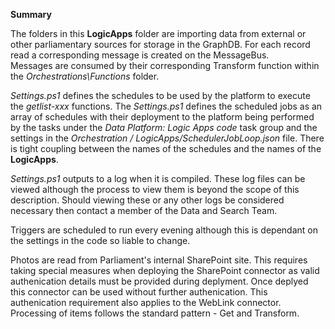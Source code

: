 **Summary**

The folders in this **LogicApps** folder are importing data from external or other parliamentary sources
for storage in the GraphDB.  For each record read a corresponding message is created on the MessageBus.  
Messages are consumed by their corresponding Transform function within the *Orchestrations\Functions* folder.

*Settings.ps1* defines the schedules to be used by the platform to execute the *getlist-xxx* functions.  The *Settings.ps1*
defines the scheduled jobs as an array of schedules with their deployment to the platform being
performed by the tasks under the *Data Platform: Logic Apps code* task group and the settings
in the *Orchestration / LogicApps/SchedulerJobLoop.json* file. There is tight coupling between the names
of the schedules and the names of the **LogicApps**.

*Settings.ps1* outputs to a log when it is compiled.  These log files can be viewed although the process to view them is
beyond the scope of this description.  Should viewing these or any other logs be considered necessary then contact a member of the Data and Search Team.

Triggers are scheduled to run every evening although this is dependant on the settings in the code so liable to change.

Photos are read from Parliament's internal SharePoint site.  This requires taking special measures when deploying 
the SharePoint connector as valid authenication details must be provided during deplyment. Once deplyed this
connector can be used without further authenication.  This authenication requirement also applies to the WebLink connector.
Processing of items follows the standard pattern - Get and Transform.
